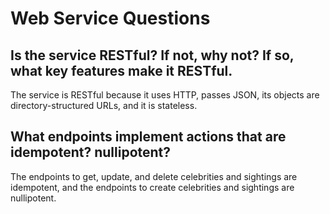 # Web Service Questions

## Is the service RESTful? If not, why not? If so, what key features make it RESTful.
The service is RESTful because it uses HTTP, passes JSON, its objects are directory-structured URLs, and it is stateless.

## What endpoints implement actions that are idempotent? nullipotent?
The endpoints to get, update, and delete celebrities and sightings are idempotent, and the endpoints to create celebrities and sightings are nullipotent.